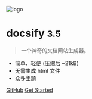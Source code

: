 <!-- _coverpage.md -->

<!-- ![logo](_media/icon.svg) -->
![logo](https://i.loli.net/2021/10/20/2PhTyDXWid5mVJK.png)



# docsify <small>3.5</small>

> 一个神奇的文档网站生成器。

- 简单、轻便 (压缩后 ~21kB)
- 无需生成 html 文件
- 众多主题

[GitHub](https://github.com/docsifyjs/docsify/)
[Get Started](#docsify)